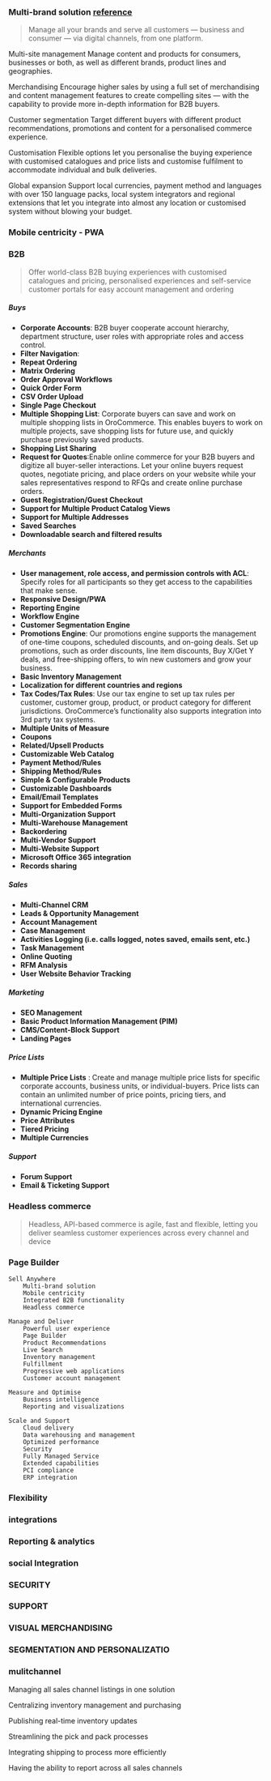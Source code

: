 ### Multi-brand solution [reference ](https://business.adobe.com/in/products/magento/multibrand-solution.html)

> Manage all your brands and serve all customers — business and consumer — via digital channels, from one platform.



Multi-site management
Manage content and products for consumers, businesses or both, as well as different brands, product lines and geographies.

Merchandising
Encourage higher sales by using a full set of merchandising and content management features to create compelling sites — with the capability to provide more in-depth information for B2B buyers.

Customer segmentation
Target different buyers with different product recommendations, promotions and content for a personalised commerce experience.

Customisation
Flexible options let you personalise the buying experience with customised catalogues and price lists and customise fulfilment to accommodate individual and bulk deliveries.

Global expansion
Support local currencies, payment method and languages with over 150 language packs, local system integrators and regional extensions that let you integrate into almost any location or customised system without blowing your budget.



### Mobile centricity - PWA

### B2B 
> Offer world-class B2B buying experiences with customised catalogues and pricing, personalised experiences and self-service customer portals for easy account management and ordering
##### Buys
- **Corporate Accounts**: B2B buyer cooperate account hierarchy, department structure, user roles with appropriate roles and access control.
- **Filter Navigation**: 
- **Repeat Ordering**
- **Matrix Ordering**
- **Order Approval Workflows**
- **Quick Order Form**
- **CSV Order Upload**
- **Single Page Checkout**
- **Multiple Shopping List**: Corporate buyers can save and work on multiple shopping lists in OroCommerce. This enables buyers to work on multiple projects, save shopping lists for future use, and quickly purchase previously saved products.
- **Shopping List Sharing**
- **Request for Quotes**:Enable online commerce for your B2B buyers and digitize all buyer-seller interactions. Let your online buyers request quotes, negotiate pricing, and place orders on your website while your sales representatives respond to RFQs and create online purchase orders.
- **Guest Registration/Guest Checkout**
- **Support for Multiple Product Catalog Views**
- **Support for Multiple Addresses**
- **Saved Searches**
- **Downloadable search and filtered results**

##### Merchants
- **User management, role access, and permission controls with ACL**:  Specify roles for all participants so they get access to the capabilities that make sense.
- **Responsive Design/PWA**
- **Reporting Engine**
- **Workflow Engine**
- **Customer Segmentation Engine**
- **Promotions Engine**: Our promotions engine supports the management of one-time coupons, scheduled discounts, and on-going deals. Set up promotions, such as order discounts, line item discounts, Buy X/Get Y deals, and free-shipping offers, to win new customers and grow your business.
- **Basic Inventory Management**
- **Localization for different countries and regions**
- **Tax Codes/Tax Rules**: Use our tax engine to set up tax rules per customer, customer group, product, or product category for different jurisdictions. OroCommerce’s functionality also supports integration into 3rd party tax systems.
- **Multiple Units of Measure**
- **Coupons**
- **Related/Upsell Products**
- **Customizable Web Catalog**
- **Payment Method/Rules**
- **Shipping Method/Rules**
- **Simple & Configurable Products**
- **Customizable Dashboards**
- **Email/Email Templates**
- **Support for Embedded Forms**
- **Multi-Organization Support**
- **Multi-Warehouse Management**
- **Backordering**
- **Multi-Vendor Support**
- **Multi-Website Support**
- **Microsoft Office 365 integration**
- **Records sharing**

##### Sales
- **Multi-Channel CRM**
- **Leads & Opportunity Management**
- **Account Management**
- **Case Management**
- **Activities Logging (i.e. calls logged, notes saved, emails sent, etc.)**
- **Task Management**
- **Online Quoting**
- **RFM Analysis**
- **User Website Behavior Tracking**


##### Marketing
- **SEO Management**
- **Basic Product Information Management (PIM)**
- **CMS/Content-Block Support**
- **Landing Pages**

##### Price Lists
- **Multiple Price Lists** : Create and manage multiple price lists for specific corporate accounts, business units, or individual-buyers. Price lists can contain an unlimited number of price points, pricing tiers, and international currencies.
- **Dynamic Pricing Engine** 
- **Price Attributes**
- **Tiered Pricing**
- **Multiple Currencies**

##### Support
- **Forum Support**
- **Email & Ticketing Support**

### Headless commerce
>Headless, API-based commerce is agile, fast and flexible, letting you deliver seamless customer experiences across every channel and device

### Page Builder

    Sell Anywhere
        Multi-brand solution
        Mobile centricity
        Integrated B2B functionality
        Headless commerce
    
    Manage and Deliver
        Powerful user experience
        Page Builder
        Product Recommendations
        Live Search
        Inventory management
        Fulfillment
        Progressive web applications
        Customer account management
    
    Measure and Optimise
        Business intelligence
        Reporting and visualizations
    
    Scale and Support
        Cloud delivery
        Data warehousing and management
        Optimized performance
        Security
        Fully Managed Service
        Extended capabilities
        PCI compliance
        ERP integration
        
### Flexibility

### integrations


### Reporting & analytics

### social Integration


### SECURITY
### SUPPORT
### VISUAL MERCHANDISING
### SEGMENTATION AND PERSONALIZATIO

### mulitchannel


Managing all sales channel listings in one solution 

Centralizing inventory management and purchasing 

Publishing real-time inventory updates 

Streamlining the pick and pack processes 

Integrating shipping to process more efficiently 

Having the ability to report across all sales channels 







